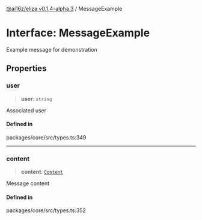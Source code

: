 [@ai16z/eliza v0.1.4-alpha.3](../index.md) / MessageExample

# Interface: MessageExample

Example message for demonstration

## Properties

### user

> **user**: `string`

Associated user

#### Defined in

packages/core/src/types.ts:349

***

### content

> **content**: [`Content`](Content.md)

Message content

#### Defined in

packages/core/src/types.ts:352
